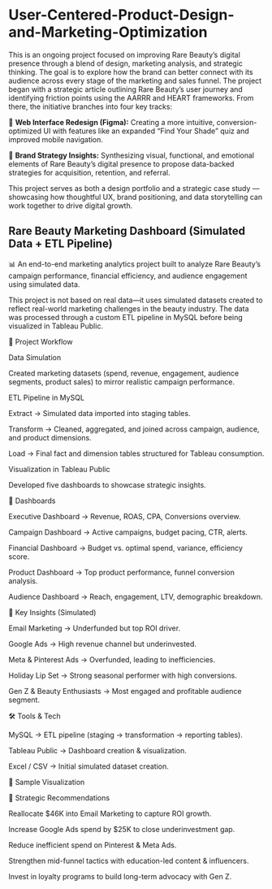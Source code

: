 # User-Centered-Product-Design-and-Marketing-Optimization

 This is an ongoing project focused on improving Rare Beauty’s digital presence through a blend of design, marketing analysis, and strategic thinking. The goal is to explore how the brand can better connect with its audience across every stage of the marketing and sales funnel. The project began with a strategic article outlining Rare Beauty’s user journey and identifying friction points using the AARRR and HEART frameworks. From there, the initiative branches into four key tracks:

🔧 **Web Interface Redesign (Figma):** Creating a more intuitive, conversion-optimized UI with features like an expanded “Find Your Shade” quiz and improved mobile navigation.

🧠 **Brand Strategy Insights:** Synthesizing visual, functional, and emotional elements of Rare Beauty’s digital presence to propose data-backed strategies for acquisition, retention, and referral.

This project serves as both a design portfolio and a strategic case study — showcasing how thoughtful UX, brand positioning, and data storytelling can work together to drive digital growth.

## Rare Beauty Marketing Dashboard (Simulated Data + ETL Pipeline)

📊 An end-to-end marketing analytics project built to analyze Rare Beauty’s campaign performance, financial efficiency, and audience engagement using simulated data.

This project is not based on real data—it uses simulated datasets created to reflect real-world marketing challenges in the beauty industry. The data was processed through a custom ETL pipeline in MySQL before being visualized in Tableau Public.

🚀 Project Workflow

Data Simulation

Created marketing datasets (spend, revenue, engagement, audience segments, product sales) to mirror realistic campaign performance.

ETL Pipeline in MySQL

Extract → Simulated data imported into staging tables.

Transform → Cleaned, aggregated, and joined across campaign, audience, and product dimensions.

Load → Final fact and dimension tables structured for Tableau consumption.

Visualization in Tableau Public

Developed five dashboards to showcase strategic insights.

📂 Dashboards

Executive Dashboard → Revenue, ROAS, CPA, Conversions overview.

Campaign Dashboard → Active campaigns, budget pacing, CTR, alerts.

Financial Dashboard → Budget vs. optimal spend, variance, efficiency score.

Product Dashboard → Top product performance, funnel conversion analysis.

Audience Dashboard → Reach, engagement, LTV, demographic breakdown.

🔑 Key Insights (Simulated)

Email Marketing → Underfunded but top ROI driver.

Google Ads → High revenue channel but underinvested.

Meta & Pinterest Ads → Overfunded, leading to inefficiencies.

Holiday Lip Set → Strong seasonal performer with high conversions.

Gen Z & Beauty Enthusiasts → Most engaged and profitable audience segment.

🛠️ Tools & Tech

MySQL → ETL pipeline (staging → transformation → reporting tables).

Tableau Public → Dashboard creation & visualization.

Excel / CSV → Initial simulated dataset creation.

📸 Sample Visualization

🎯 Strategic Recommendations

Reallocate $46K into Email Marketing to capture ROI growth.

Increase Google Ads spend by $25K to close underinvestment gap.

Reduce inefficient spend on Pinterest & Meta Ads.

Strengthen mid-funnel tactics with education-led content & influencers.

Invest in loyalty programs to build long-term advocacy with Gen Z.
